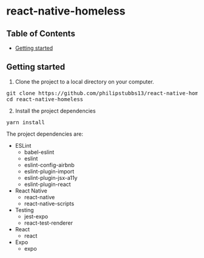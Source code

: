 # react-native-homeless

## Table of Contents

* [Getting started](#start)

## <a name="start"></a> Getting started

1. Clone the project to a local directory on your computer.

<pre>
git clone https://github.com/philipstubbs13/react-native-homeless.git
cd react-native-homeless
</pre>

2. Install the project dependencies

<pre>
yarn install
</pre>

The project dependencies are:

* ESLint
  * babel-eslint
  * eslint
  * eslint-config-airbnb
  * eslint-plugin-import
  * eslint-plugin-jsx-a11y
  * eslint-plugin-react
* React Native
  * react-native
  * react-native-scripts
* Testing
  * jest-expo
  * react-test-renderer
* React
  * react
* Expo
  * expo
